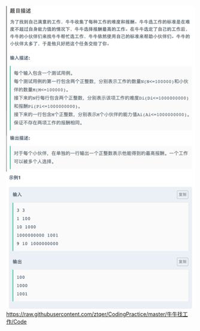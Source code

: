 ![](https://github.com/ztqer/CodingPractice/blob/master/牛牛找工作/牛牛找工作.png)
![](https://github.com/ztqer/CodingPractice/blob/master/牛牛找工作/牛牛找工作2.png)
https://raw.githubusercontent.com/ztqer/CodingPractice/master/牛牛找工作/Code
